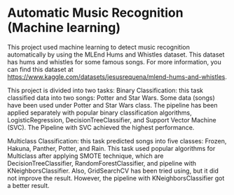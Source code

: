 # Automatic Music Recognition (Machine learning)

This project used machine learning to detect music recognition automatically by using the MLEnd Hums and Whistles dataset. This dataset has hums and whistles for some famous songs. For more information, you can find this dataset at https://www.kaggle.com/datasets/jesusrequena/mlend-hums-and-whistles.

This project is divided into two tasks:
Binary Classification:  this task classified data into two songs: Potter and Star Wars. Some data (songs) have been used under Potter and Star Wars class. The pipeline has been applied separately with popular binary classification algorithms, LogisticRegression, DecisionTreeClassifier, and Support Vector Machine (SVC). The Pipeline with SVC achieved the highest performance. 

Multiclass Classification:  this task predicted songs into five classes: Frozen, Hakuna, Panther, Potter, and Rain. This task used popular algorithms for Multiclass after applying SMOTE technique, which are DecisionTreeClassifier, RandomForestClassifier, and pipeline with KNeighborsClassifier. Also, GridSearchCV has been tried using, but it did not improve the result. However, the pipeline with KNeighborsClassifier got a better result. 
